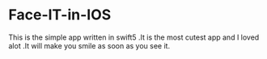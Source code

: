 # Face-IT-in-IOS
This is the simple app written in swift5 .It is the most cutest app and I loved alot .It will make you smile as soon as you see it.
